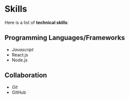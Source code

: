 # Skills

Here is a list of **technical skills**: 

## Programming Languages/Frameworks
- _Javascript_
- React.js
- Node.js

## Collaboration
- _Git_
- GitHub

